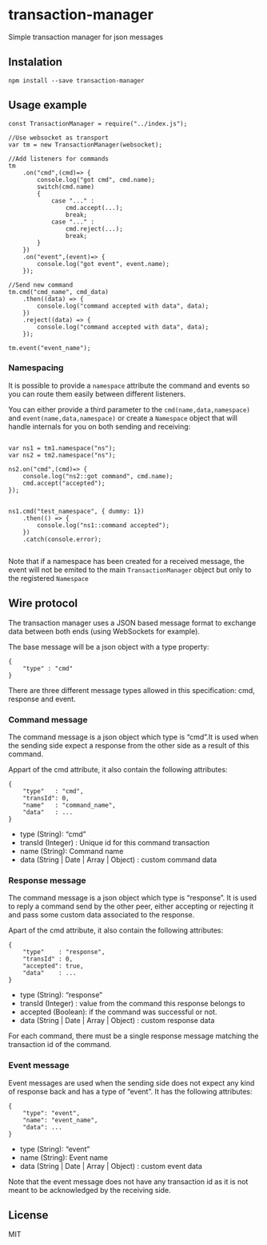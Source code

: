 # transaction-manager
Simple transaction manager for json messages

## Instalation

```
npm install --save transaction-manager
```

## Usage example

```
const TransactionManager = require("../index.js");

//Use websocket as transport
var tm = new TransactionManager(websocket);

//Add listeners for commands
tm
	.on("cmd",(cmd)=> {
		console.log("got cmd", cmd.name);
		switch(cmd.name) 
		{
			case "..." :
				cmd.accept(...);
				break;
			case "..." :
				cmd.reject(...);
				break;
		}
	})
	.on("event",(event)=> {
		console.log("got event", event.name);
	});

//Send new command
tm.cmd("cmd_name", cmd_data)
	.then((data) => {
		console.log("command accepted with data", data);
	})
	.reject((data) => {
		console.log("command accepted with data", data);
	});

tm.event("event_name");

```

### Namespacing

It is possible to provide a `namespace` attribute the command and events so you can route them easily between different listeners.

You can either provide a third parameter to the `cmd(name,data,namespace)` and `event(name,data,namespace)` or create a `Namespace` object that will handle internals for you on both sending and receiving:

```

var ns1 = tm1.namespace("ns");
var ns2 = tm2.namespace("ns");

ns2.on("cmd",(cmd)=> {
	console.log("ns2::got command", cmd.name);
	cmd.accept("accepted");
});


ns1.cmd("test_namespace", { dummy: 1})
	.then(() => {
		console.log("ns1::command accepted");
	})
	.catch(console.error);
	
```

Note that if a namespace has been created for a received message, the event will not be emited to the main `TransactionManager` object but only to the registered `Namespace`

## Wire protocol
The transaction manager uses a JSON based message format to exchange data between both ends (using WebSockets for example).

The base message will be a json object with a type property:

```
{
	"type" : "cmd"
}
```

There are three different message types allowed in this specification: cmd, response and event.

### Command message
The command message is a json object which type is “cmd”.It is used when the sending side expect a response from the other side as a result of this command.

Appart of the cmd attribute, it also contain the following attributes:

```
{
	"type"   : "cmd",
	"transId": 0,
	"name"   : "command_name",
	"data"   : ...
}
```

- type (String): “cmd”
- transId (Integer) : Unique id for this command transaction
- name (String): Command name
- data  (String | Date | Array | Object) : custom command data

### Response message
The command message is a json object which type is “response”. It is used to reply a command send by the other peer, either accepting or rejecting it and pass some custom data associated to the response.

Apart of the cmd attribute, it also contain the following attributes:

```
{
	"type"    : "response",
	"transId" : 0,
	"accepted": true,
	"data"    : ...
}
```

- type (String): “response”
- transId (Integer) : value from the command this response belongs to
- accepted (Boolean): if the command was successful or not.
- data  (String | Date | Array | Object) : custom response data

For each command, there must be a single response message matching the transaction id of the command.

### Event message
Event messages are used when the sending side does not expect any kind of response back and has a type of “event”. It has the following attributes:

```
{
	"type": "event",
	"name": "event_name",
	"data": ... 
}
```

- type (String): “event”
- name (String): Event name
- data  (String | Date | Array | Object) : custom event data

Note that the event message does not have any transaction id as it is not meant to be acknowledged by the receiving side.

## License

MIT